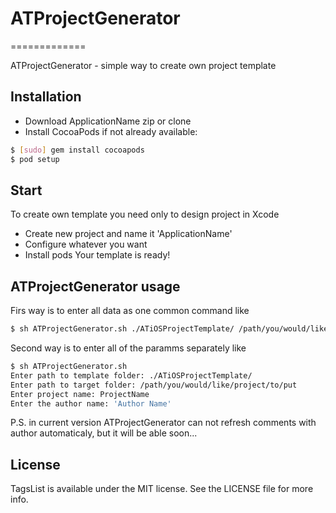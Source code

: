# ATProjectGenerator
=============

ATProjectGenerator - simple way to create own project template

## Installation

- Download ApplicationName zip or clone
- Install CocoaPods if not already available:

``` bash
$ [sudo] gem install cocoapods
$ pod setup
```
## Start

To create own template you need only to design project in Xcode
- Create new project and name it 'ApplicationName'
- Configure whatever you want
- Install pods
Your template is ready!

## ATProjectGenerator usage

Firs way is to enter all data as one common command like
``` bash
$ sh ATProjectGenerator.sh ./ATiOSProjectTemplate/ /path/you/would/like/project/to/put ProjectName 'Author Name'
```
Second way is to enter all of the paramms separately like
``` bash
$ sh ATProjectGenerator.sh 
Enter path to template folder: ./ATiOSProjectTemplate/ 
Enter path to target folder: /path/you/would/like/project/to/put 
Enter project name: ProjectName 
Enter the author name: 'Author Name'
```

P.S. in current version ATProjectGenerator can not refresh comments with author automaticaly, but it will be able soon...

## License

TagsList is available under the MIT license. See the LICENSE file for more info.
